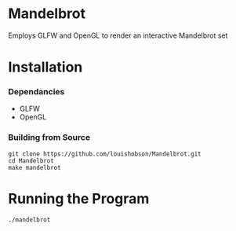 # Mandelbrot #

Employs GLFW and OpenGL to render an interactive Mandelbrot set

# Installation #

### Dependancies ###

* GLFW
* OpenGL

### Building from Source ###

```
git clone https://github.com/louishobson/Mandelbrot.git
cd Mandelbrot
make mandelbrot
```

# Running the Program #

```
./mandelbrot
```
